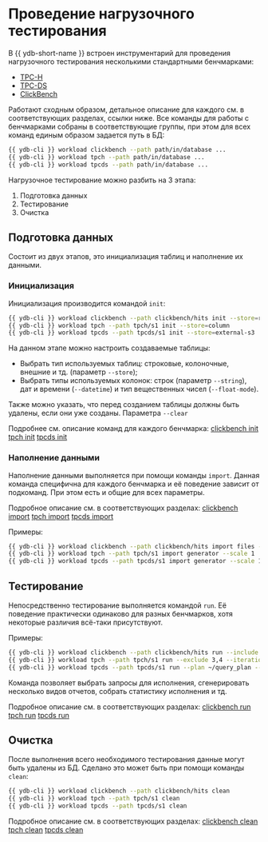 # Проведение нагрузочного тестирования

В {{ ydb-short-name }} встроен инструментарий для проведения нагрузочного тестирования несколькими стандартными бенчмарками:
  * [TPC-H](https://tpc.org/tpch/)
  * [TPC-DS](https://tpc.org/tpcds/)
  * [ClickBench](https://benchmark.clickhouse.com/)

Работают сходным образом, детальное описание для каждого см. в соответствующих разделах, ссылки ниже.
Все команды для работы с бенчмарками собраны в соответствующие группы, при этом для всех команд единым образом задается путь в БД:

```bash
{{ ydb-cli }} workload clickbench --path path/in/database ...
{{ ydb-cli }} workload tpch --path path/in/database ...
{{ ydb-cli }} workload tpcds --path path/in/database ...
```

Нагрузочное тестирование можно разбить на 3 этапа:
  1. Подготовка данных
  1. Тестирование
  1. Очистка

## Подготовка данных

Состоит из двух этапов, это инициализация таблиц и наполнение их данными.

### Инициализация

Инициализация производится командой `init`:

```bash
{{ ydb-cli }} workload clickbench --path clickbench/hits init --store=row
{{ ydb-cli }} workload tpch --path tpch/s1 init --store=column
{{ ydb-cli }} workload tpcds --path tpcds/s1 init --store=external-s3
```

На данном этапе можно настроить создаваемые таблицы:
  * Выбрать тип используемых таблиц: строковые, колоночные, внешние и тд. (параметр `--store`);
  * Выбрать типы используемых колонок: строк (параметр `--string`), дат и времени (`--datetime`) и тип вещественных чисел (`--float-mode`).

Также можно указать, что перед созданием таблицы должны быть удалены, если они уже созданы. Параметра `--clear`

Подробнее см. описание команд для каждого бенчмарка:
[clickbench init](../../reference/ydb-cli/workload-click-bench.md#init)
[tpch init](../../reference/ydb-cli/workload-tpch.md#init)
[tpcds init](../../reference/ydb-cli/workload-tpcds.md#init)

### Наполнение данными

Наполнение данными выполняется при помощи команды `import`. Данная команда специфична для каждого бенчмарка и её поведение зависит от подкоманд. При этом есть и общие для всех параметры.

Подробное описание см. в соответствующих разделах:
[clickbench import](../../reference/ydb-cli/workload-click-bench.md#load)
[tpch import](../../reference/ydb-cli/workload-tpch.md#load)
[tpcds import](../../reference/ydb-cli/workload-tpcds.md#load)

Примеры:

```bash
{{ ydb-cli }} workload clickbench --path clickbench/hits import files --input hits.csv.gz
{{ ydb-cli }} workload tpch --path tpch/s1 import generator --scale 1
{{ ydb-cli }} workload tpcds --path tpcds/s1 import generator --scale 1
```

## Тестирование

Непосредственно тестирование выполняется командой `run`. Её поведение практически одинаково для разных бенчмарков, хотя некоторые различия всё-таки присутствуют.

Примеры:

```bash
{{ ydb-cli }} workload clickbench --path clickbench/hits run --include 1-5,8
{{ ydb-cli }} workload tpch --path tpch/s1 run --exсlude 3,4 --iterations 3
{{ ydb-cli }} workload tpcds --path tpcds/s1 run --plan ~/query_plan --include 2 --iterations 5
```

Команда позволяет выбрать запросы для исполнения, сгенерировать несколько видов отчетов, собрать статистику исполнения и тд.

Подробное описание см. в соответствующих разделах:
[clickbench run](../../reference/ydb-cli/workload-click-bench.md#run)
[tpch run](../../reference/ydb-cli/workload-tpch.md#run)
[tpcds run](../../reference/ydb-cli/workload-tpcds.md#run)

## Очистка

После выполнения всего необходимого тестирования данные могут быть удалены из БД.
Сделано это может быть при помощи команды `clean`:

```bash
{{ ydb-cli }} workload clickbench --path clickbench/hits clean
{{ ydb-cli }} workload tpch --path tpch/s1 clean
{{ ydb-cli }} workload tpcds --path tpcds/s1 clean
```

Подробное описание см. в соответствующих разделах:
[clickbench clean](../../reference/ydb-cli/workload-click-bench.md#clean)
[tpch clean](../../reference/ydb-cli/workload-tpch.md#clean)
[tpcds clean](../../reference/ydb-cli/workload-tpcds.md#clean)
